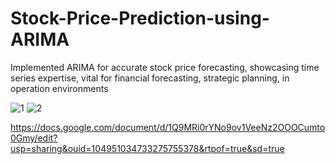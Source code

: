 # Stock-Price-Prediction-using-ARIMA


Implemented ARIMA for accurate stock price forecasting, showcasing time series expertise, vital for financial forecasting, strategic planning, in operation environments


![1](https://github.com/yinaS1234/Stock-Price-Prediction-ARIMA-DA/blob/main/Resrouces/1.png)
![2](https://github.com/yinaS1234/Stock-Price-Prediction-ARIMA-DA/blob/main/Resrouces/2.png)


https://docs.google.com/document/d/1Q9MRi0rYNo9ov1VeeNz2OOOCumto0Gmy/edit?usp=sharing&ouid=104951034733275755378&rtpof=true&sd=true
